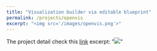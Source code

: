 ```yaml
---
title: "Visualization builder via editable blueprint"
permalink: /projects/openvis
excerpt: "<img src='/images/openvis.png'>"
---
```


The project detail check this [link](https://github.com/HongyuJiang/openvis_swust)
excerpt: "<img src='/images/openvis_demo.png'>"